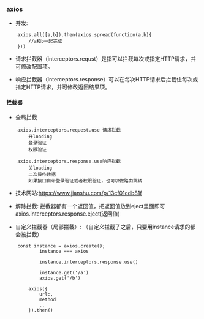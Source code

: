 ### axios
- 并发:
```
    axios.all([a,b]).then(axios.spread(function(a,b){
        //a和b一起完成
    }))
```

- 请求拦截器（interceptors.requst）是指可以拦截每次或指定HTTP请求，并可修改配置项。

- 响应拦截器（interceptors.response）可以在每次HTTP请求后拦截住每次或指定HTTP请求，并可修改返回结果项。

#### 拦截器
- 全局拦截
```
    axios.interceptors.request.use 请求拦截
        开loading
        登录验证
        权限验证

    axios.interceptors.response.use响应拦截
        关loading
        二次操作数据
        如果接口自带登录验证或者权限验证，也可以做路由跳转
```

- 技术网站:https://www.jianshu.com/p/13cf01cdb81f

- 解除拦截:
    拦截器都有一个返回值，把返回值放到eject里面即可
    axios.interceptors.response.eject(返回值)

- 自定义拦截器（局部拦截）:
（自定义拦截了之后，只要用instance请求的都会被拦截）
```
    const instance = axios.create();
            instance === axios

            instance.interceptors.response.use()

            instance.get('/a')
            axios.get('/b')

        axios({
            url:,
            method
            ..
        }).then()
```